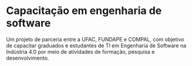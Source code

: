 # Capacitação em engenharia de software
Um projeto de parceria entre a UFAC, FUNDAPE e COMPAL, com objetivo de capacitar graduados e estudantes de TI em Engenharia de Software na Indústria 4.0 por meio de atividades de formação, pesquisa e desenvolvimento.
